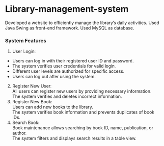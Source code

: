 # Library-management-system
 Developed a website to efficiently manage the library’s daily activities.   Used Java Swing as front-end framework.  Used MySQL as database.
### System Features
1) User Login:<br/>
- Users can log in with their registered user ID and password.<br/>
- The system verifies user credentials for valid login.<br/>
- Different user levels are authorized for specific access.<br/>
- Users can log out after using the system.<br/>
2) Register New User:<br/>
All users can register new users by providing necessary information.<br/>
The system verifies and deletes incorrect information.<br/>
3) Register New Book:<br/>
Users can add new books to the library.<br/>
The system verifies book information and prevents duplicates of book IDs.<br/>
4) Search Book:<br/>
Book maintenance allows searching by book ID, name, publication, or author.<br/>
The system filters and displays search results in a table view.<br/>
 
